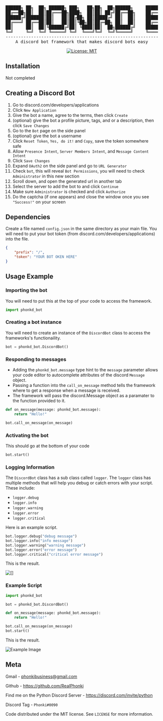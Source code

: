 <div align="center">
<pre>
██████╗ ██╗  ██╗ ██████╗ ███╗   ██╗██╗  ██╗██████╗     ██████╗  ██████╗ ████████╗
██╔══██╗██║  ██║██╔═══██╗████╗  ██║██║ ██╔╝██╔══██╗    ██╔══██╗██╔═══██╗╚══██╔══╝
██████╔╝███████║██║   ██║██╔██╗ ██║█████╔╝ ██║  ██║    ██████╔╝██║   ██║   ██║   
██╔═══╝ ██╔══██║██║   ██║██║╚██╗██║██╔═██╗ ██║  ██║    ██╔══██╗██║   ██║   ██║   
██║     ██║  ██║╚██████╔╝██║ ╚████║██║  ██╗██████╔╝    ██████╔╝╚██████╔╝   ██║   
╚═╝     ╚═╝  ╚═╝ ╚═════╝ ╚═╝  ╚═══╝╚═╝  ╚═╝╚═════╝     ╚═════╝  ╚═════╝    ╚═╝   
---------------------------------------------------------------
A discord bot framework that makes discord bots easy
</pre>

[![License: MIT](https://img.shields.io/badge/License-MIT-yellow.svg)](https://opensource.org/licenses/MIT)

</div>

## Installation

Not completed

## Creating a Discord Bot
1. Go to discord.com/developers/applications
2. Click `New Application`
3. Give the bot a name, agree to the terms, then click `Create`
4. (optional) give the bot a profile picture, tags, and or a description, then click `Save Changes`
5. Go to the `Bot` page on the side panel
6. (optional) give the bot a username
7. Click `Reset Token`, `Yes, do it!` and `Copy`, save the token somewhere safe
8. Allow `Presence Intent`, `Server Members Intent`, and `Message Content Intent`
9. Click `Save Changes`
10. Expand `OAuth2` on the side panel and go to `URL Generator`
11. Check `bot`, this will reveal `Bot Permissions`, you will need to check `Administrator` in this new section
12. Scroll down, and open the generated url in another tab
13. Select the server to add the bot to and click `Continue`
14. Make sure `Administrator` is checked and click `Authorize`
15. Do the captcha (if one appears) and close the window once you see `"Success!"` on your screen

## Dependencies
Create a file named `config.json` in the same directory as your main file. You will need to put your bot token (from discord.com/developers/applications) into the file.

```json
{
    "prefix": "/",
    "token": "YOUR BOT OKEN HERE"
}
```

## Usage Example

### Importing the bot

You will need to put this at the top of your code to access the framework.

```python
import phonkd_bot
```

### Creating a bot instance

You will need to create an instance of the `DiscordBot` class to access the frameworks's functionaility.

```python
bot = phonkd_bot.DiscordBot()
```

### Responding to messages
- Adding the `phonkd_bot.message` type hint to the `message` parameter allows your code editor to autocomplete attributes of the discord `Message` object.
- Passing a function into the `call_on_message` method tells the framework where to get a response when a message is received.
- The framework will pass the discord.Message object as a paramater to the function provided to it.
```python
def on_message(message: phonkd_bot.message):
    return "Hello!"

bot.call_on_message(on_message)
```

### Activating the bot

This should go at the bottom of your code

```python
bot.start()
```

### Logging Information

The `DiscordBot` class has a sub class called `logger`. The `logger` class has multiple methods that will help you debug or catch errors with your script. These include:
- `logger.debug`
- `logger.info`
- `logger.warning`
- `logger.error`
- `logger.critical`

Here is an example script.

```python
bot.logger.debug("debug message")
bot.logger.info("info message")
bot.logger.warning("warning message")
bot.logger.error("error message")
bot.logger.critical("critical error message")
```

This is the result.

![[]](https://i.imgur.com/wiIKZEQ.png)

### Example Script

```python
import phonkd_bot

bot = phonkd_bot.DiscordBot()

def on_message(message: phonkd_bot.message):
    return "Hello!"

bot.call_on_message(on_message)
bot.start()
```

This is the result.

![Example Image](https://i.imgur.com/4hcMWHE.png)

## Meta
Gmail - phonkibusiness@gmail.com

Github - https://github.com/RealPhonki

Find me on the Python Discord Server - https://discord.com/invite/python

Discord Tag - `Phonki#0090`

Code distributed under the MIT license. See `LICENSE` for more information.